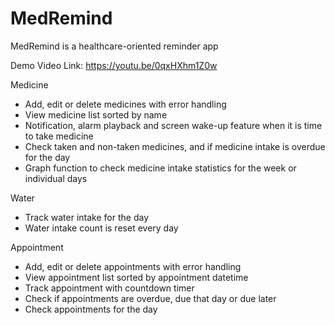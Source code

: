 # MedRemind

MedRemind is a healthcare-oriented reminder app

Demo Video Link: https://youtu.be/0qxHXhm1Z0w

Medicine
-	Add, edit or delete medicines with error handling
-	View medicine list sorted by name
-	Notification, alarm playback and screen wake-up feature when it is time to take medicine
-	Check taken and non-taken medicines, and if medicine intake is overdue for the day
-	Graph function to check medicine intake statistics for the week or individual days

Water
-	Track water intake for the day
-	Water intake count is reset every day

Appointment
-	Add, edit or delete appointments with error handling
-	View appointment list sorted by appointment datetime
-	Track appointment with countdown timer
-	Check if appointments are overdue, due that day or due later
-	Check appointments for the day
